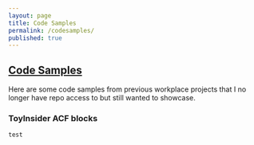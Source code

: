 ```yaml
---
layout: page
title: Code Samples
permalink: /codesamples/
published: true
---
```


## [Code Samples](https://github.com/maldorito/codesamples)

Here are some code samples from previous workplace projects that I no longer have repo access to but still wanted to showcase.

### ToyInsider ACF blocks

`test`

